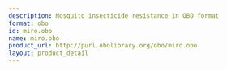 ```yaml
---
description: Mosquito insecticide resistance in OBO format
format: obo
id: miro.obo
name: miro.obo
product_url: http://purl.obolibrary.org/obo/miro.obo
layout: product_detail
---
```

